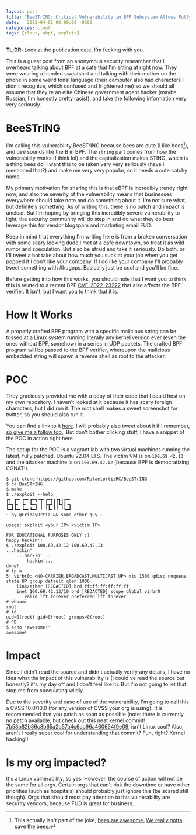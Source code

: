 ```yaml
---
layout: post
title: "BeeSTrING: Critical Vulnerability in BPF Subsystem Allows Fully Unauthenticated RCE as Root"
date:   2022-04-01 00:00:00 -0500
categories: clout
tags: [clout, ebpf, exploit]
---
```


**TL;DR:** Look at the publication date, I'm fucking with you.

This is a guest post from an anonymous security researcher that I overheard
talking about BPF at a cafe that I'm sitting at right now. They were wearing a
hooded sweatshirt and talking with their mother on the phone in some weird
tonal language (their computer also had characters I didn't recognize, which
confused and frightened me) so we should all assume that they're an elite
Chinese government agent hacker (maybe Russian, I'm honestly pretty racist),
and take the following information very very seriously.

# BeeSTrING

I'm calling this vulnerability BeeSTrING because bees are cute (I like
bees[^bees]), and bee sounds like the B in BPF. The `string` part comes from
how the vulnerability works (I think lol) and the capitalization makes STING,
which is a thing bees do! I want this to be taken very very seriously (have I
mentioned that?) and make me very very popular, so it needs a cute catchy name.

My primary motivation for sharing this is that eBPF is incredibly trendy right
now, and also the severity of the vulnerability means that businesses
everywhere should take note and do something about it. I'm not sure what, but
definitely something.  As of writing this, there is no patch and impact is
unclear. But I'm hoping by bringing this incredibly severe vulnerability to
light, the security community will do step in and do what they do best:
leverage this for vendor blogspam and marketing email FUD.

Keep in mind that everything I'm writing here is from a broken conversation
with some scary looking dude I met at a cafe downtown, so treat it as wild
rumor and speculation. But also be afraid and take it seriously. Do both, or
I'll tweet a hot take about how much you suck at your job when you get popped
if I don't like your company. If I do like your company I'll probably tweet
something with #hugops. Basically just be cool and you'll be fine.

Before getting into how this works, you should note that I want you to think
this is related to a recent BPF
[CVE-2022-23222](https://cve.mitre.org/cgi-bin/cvename.cgi?name=CVE-2022-23222)
that also affects the BPF verifier. It isn't, but I want you to think that it
is.

[^bees]: This actually isn't part of the joke, [bees are awesome.](https://www.nrcs.usda.gov/wps/portal/nrcs/detail/national/plantsanimals/pollinate/?cid=stelprdb1263263) [We really gotta save the bees.](https://thebeeconservancy.org/10-ways-to-save-the-bees/)

# How It Works

A properly crafted BPF program with a specific malicious string can be tossed
at a Linux system running literally any kernel version ever (even the ones
without BPF, somehow) in a series in UDP packets. The crafted BPF program will
be passed to the BPF verifier, whereupon the malicious embedded string will
spawn a reverse shell as root to the attacker.

# POC

They graciously provided me with a copy of their code that I could host on my
own repository.  I haven't looked at it because it has scary foreign characters,
but I did run it. The root shell makes a sweet screenshot for twitter, so you
should also run it.

You can find a link to it [here](https://github.com/RafaelOrtizRC/BeeSTrING). I
will probably also tweet about it if I remember, [so give me a follow
too.](https://twitter.com/FridayOrtiz). But don't bother clicking stuff, I have
a snippet of the POC in action right here. 

The setup for the POC is a vagrant lab with two virtual machines running the
latest, fully patched, Ubuntu 22.04 LTS. The victim VM is on `100.69.42.13` and
the attacker machine is on `100.69.42.12` (because BPF is democratizing
CGNAT!).

```
$ git clone https://github.com/RafaelortizRC/BeeSTrING
$ cd BeeSTrING
$ make
$ ./exploit --help
┏┓ ┏━╸┏━╸┏━┓╺┳╸┏━┓╻┏┓╻┏━╸
┣┻┓┣╸ ┣╸ ┗━┓ ┃ ┣┳┛┃┃┗┫┃╺┓
┗━┛┗━╸┗━╸┗━┛ ╹ ╹┗╸╹╹ ╹┗━┛
~ by @FridayOrtiz && some other guy ~

usage: exploit <your IP> <victim IP>

FOR EDUCATIONAL PURPOSES ONLY ;)
happy hackin'!
$ ./exploit 100.69.42.12 100.69.42.13
...hackin'
    ...hackin'...
        hackin'...
done!
# ip a
5: virbr0: <NO-CARRIER,BROADCAST,MULTICAST,UP> mtu 1500 qdisc noqueue state UP group default qlen 1000
    link/ether [REDACTED] brd ff:ff:ff:ff:ff:ff
    inet 100.69.42.13/10 brd [REDACTED] scope global virbr0
       valid_lft forever preferred_lft forever
# whoami
root
# id
uid=0(root) gid=0(root) groups=0(root)
# ^D
$ echo 'awesome!'
awesome!
```

# Impact

Since I didn't read the source and didn't actually verify any details, I have
no idea what the impact of this vulnerability is (I could've read the source
but honestly?  it's my day off and I don't feel like it). But I'm not going to
let that stop me from speculating wildly.

Due to the severity and ease of use of the vulnerability, I'm going to call
this a CVSS 10.0/10.0 (for any version of CVSS your org is using). It is
recommended that you patch as soon as possible (note: there is currently no
patch available, but check out this neat kernel commit!
[7b58b82b86c8b65a2b57a4c6cb96a460654f9e09](https://git.kernel.org/pub/scm/linux/kernel/git/torvalds/linux.git/commit/?id=7b58b82b86c8b65a2b57a4c6cb96a460654f9e09),
isn't Linux cool? Also, aren't I really super cool for understanding that
commit?  Fun, right? Kernel hacking!)

# Is my org impacted?

It's a Linux vulnerability, so yes. However, the course of action will not be
the same for all orgs. Certain orgs that can't risk the downtime or have other
priorities (such as hospitals) should probably just ignore this (be scared
still though). Orgs that should most pay attention to this vulnerability are
security vendors, because FUD is great for business.

